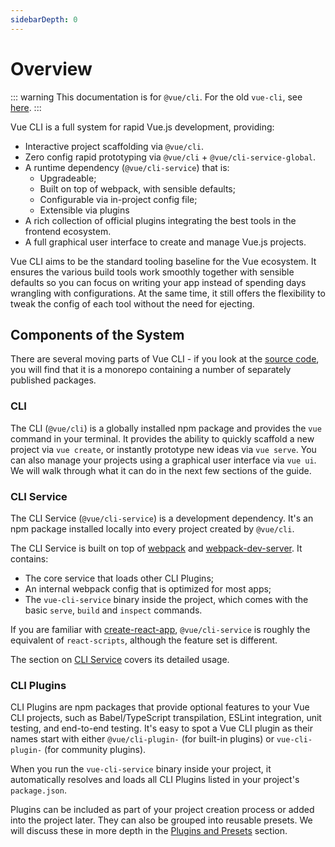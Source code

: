 ```yaml
---
sidebarDepth: 0
---
```


# Overview

<Bit/>

::: warning
This documentation is for `@vue/cli`. For the old `vue-cli`, see [here](https://github.com/vuejs/vue-cli/tree/v2#vue-cli--).
:::

Vue CLI is a full system for rapid Vue.js development, providing:

- Interactive project scaffolding via `@vue/cli`.
- Zero config rapid prototyping via `@vue/cli` + `@vue/cli-service-global`.
- A runtime dependency (`@vue/cli-service`) that is:
  - Upgradeable;
  - Built on top of webpack, with sensible defaults;
  - Configurable via in-project config file;
  - Extensible via plugins
- A rich collection of official plugins integrating the best tools in the frontend ecosystem.
- A full graphical user interface to create and manage Vue.js projects.

Vue CLI aims to be the standard tooling baseline for the Vue ecosystem. It ensures the various build tools work smoothly together with sensible defaults so you can focus on writing your app instead of spending days wrangling with configurations. At the same time, it still offers the flexibility to tweak the config of each tool without the need for ejecting.

## Components of the System

There are several moving parts of Vue CLI - if you look at the [source code](https://github.com/vuejs/vue-cli/tree/dev/packages/%40vue), you will find that it is a monorepo containing a number of separately published packages.

### CLI

The CLI (`@vue/cli`) is a globally installed npm package and provides the `vue` command in your terminal. It provides the ability to quickly scaffold a new project via `vue create`, or instantly prototype new ideas via `vue serve`. You can also manage your projects using a graphical user interface via `vue ui`. We will walk through what it can do in the next few sections of the guide.

### CLI Service

The CLI Service (`@vue/cli-service`) is a development dependency. It's an npm package installed locally into every project created by `@vue/cli`.

The CLI Service is built on top of [webpack](http://webpack.js.org/) and [webpack-dev-server](https://github.com/webpack/webpack-dev-server). It contains:

- The core service that loads other CLI Plugins;
- An internal webpack config that is optimized for most apps;
- The `vue-cli-service` binary inside the project, which comes with the basic `serve`, `build` and `inspect` commands.

If you are familiar with [create-react-app](https://github.com/facebookincubator/create-react-app), `@vue/cli-service` is roughly the equivalent of `react-scripts`, although the feature set is different.

The section on [CLI Service](./cli-service.md) covers its detailed usage.

### CLI Plugins

CLI Plugins are npm packages that provide optional features to your Vue CLI projects, such as Babel/TypeScript transpilation, ESLint integration, unit testing, and end-to-end testing. It's easy to spot a Vue CLI plugin as their names start with either `@vue/cli-plugin-` (for built-in plugins) or `vue-cli-plugin-` (for community plugins).

When you run the `vue-cli-service` binary inside your project, it automatically resolves and loads all CLI Plugins listed in your project's `package.json`.

Plugins can be included as part of your project creation process or added into the project later. They can also be grouped into reusable presets. We will discuss these in more depth in the [Plugins and Presets](./plugins-and-presets.md) section.

